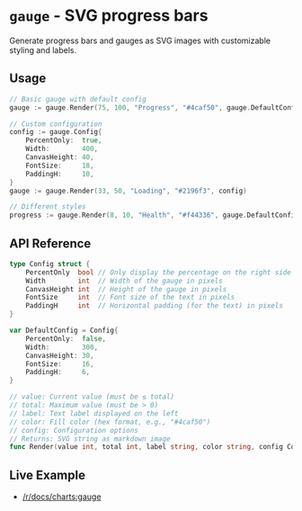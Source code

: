 # `gauge` - SVG progress bars

Generate progress bars and gauges as SVG images with customizable styling and labels.

## Usage

```go
// Basic gauge with default config
gauge := gauge.Render(75, 100, "Progress", "#4caf50", gauge.DefaultConfig)

// Custom configuration
config := gauge.Config{
    PercentOnly:  true,
    Width:        400,
    CanvasHeight: 40,
    FontSize:     18,
    PaddingH:     10,
}
gauge := gauge.Render(33, 50, "Loading", "#2196f3", config)

// Different styles
progress := gauge.Render(8, 10, "Health", "#f44336", gauge.DefaultConfig)
```

## API Reference

```go
type Config struct {
    PercentOnly  bool // Only display the percentage on the right side
    Width        int  // Width of the gauge in pixels
    CanvasHeight int  // Height of the gauge in pixels
    FontSize     int  // Font size of the text in pixels
    PaddingH     int  // Horizontal padding (for the text) in pixels
}

var DefaultConfig = Config{
    PercentOnly:  false,
    Width:        300,
    CanvasHeight: 30,
    FontSize:     16,
    PaddingH:     6,
}

// value: Current value (must be ≤ total)
// total: Maximum value (must be > 0)
// label: Text label displayed on the left
// color: Fill color (hex format, e.g., "#4caf50")
// config: Configuration options
// Returns: SVG string as markdown image
func Render(value int, total int, label string, color string, config Config) string
```

## Live Example

- [/r/docs/charts:gauge](/r/docs/charts:gauge)